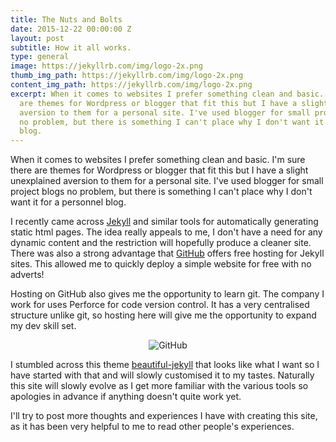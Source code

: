 ```yaml
---
title: The Nuts and Bolts
date: 2015-12-22 00:00:00 Z
layout: post
subtitle: How it all works.
type: general
image: https://jekyllrb.com/img/logo-2x.png
thumb_img_path: https://jekyllrb.com/img/logo-2x.png
content_img_path: https://jekyllrb.com/img/logo-2x.png
excerpt: When it comes to websites I prefer something clean and basic. I'm sure there
  are themes for Wordpress or blogger that fit this but I have a slight unexplained
  aversion to them for a personal site. I've used blogger for small project blogs
  no problem, but there is something I can't place why I don't want it for a personnel
  blog.
---
```


When it comes to websites I prefer something clean and basic. I'm sure there are themes for Wordpress or blogger that fit this but I have a slight unexplained aversion to them for a personal site. I've used blogger for small project blogs no problem, but there is something I can't place why I don't want it for a personnel blog.

I recently came across [Jekyll](https://jekyllrb.com/) and similar tools for automatically generating static html pages. The idea really appeals to me, I don't have a need for any dynamic content and the restriction will hopefully produce a cleaner site. There was also a strong advantage that [GitHub](https://github.com/) offers free hosting for Jekyll sites. This allowed me to quickly deploy a simple website for free with no adverts!

Hosting on GitHub also gives me the opportunity to learn git. The company I work for uses Perforce for code version control. It has a very centralised structure unlike git, so hosting here will give me the opportunity to expand my dev skill set.

<p align="center">
  <img src="https://assets-cdn.github.com/images/modules/logos_page/GitHub-Mark.png" alt="GitHub"/>
</p>

I stumbled across this theme [beautiful-jekyll](http://deanattali.com/beautiful-jekyll/) that looks like what I want so I have started with that and will slowly customised it to my tastes. Naturally this site will slowly evolve as I get more familiar with the various tools so apologies in advance if anything doesn't quite work yet.

I'll try to post more thoughts and experiences I have with creating this site, as it has been very helpful to me to read other people's experiences.
